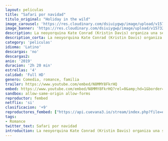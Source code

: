 ```yaml
---
layout: peliculas
title: "Safari por navidad"
titulo_original: "Holiday in the wild"
image_carousel: 'https://res.cloudinary.com/dsiuiygwp/image/upload/v1573237638/safari-min_ufgqgn.jpg'
image_banner: 'https://res.cloudinary.com/dsiuiygwp/image/upload/v1573237648/maxresdefault_8_-min_yy5ivc.jpg'
description: La neoyorquina Kate Conrad (Kristin Davis) organiza una segunda luna de miel con su marido para sobrellevar la marcha de su hijo a la universidad. Pero, inesperadamente, él le pide el divorcio. A pesar del plantón, Kate se va a África para disfrutar del safari ella sola. En Zambia, ella y el piloto, Derek Holliston (Rob Lowe), rescatan a una cría de elefante húerfana y la llevan a un refugio local para animales. Mientras la cuidan, Kate decide prolongar sus vacaciones hasta después de Navidad.
description_corta: La neoyorquina Kate Conrad (Kristin Davis) organiza una segunda luna de miel con su marido para sobrellevar la marcha de su hijo a la universidad. Pero, inesperadamente, él le pide el divorcio. A pesar del plantón, Kate se va...
category: 'peliculas'
idioma: 'Latino'
descargas: 'no'
descargas2:
anio: '2019'
duracion: '2h 20 min'
estrellas: '4'
calidad: 'Full HD'
genero: Comedia, romance, familia
trailer: https://www.youtube.com/embed/N8MMY8FkrHQ
embed: https://www.youtube.com/embed/N8MMY8FkrHQ?rel=0&amp;hd=1&border=0&wmode=opaque&enablejsapi=1&modestbranding=1&controls=1&showinfo=1
sandbox: allow-same-origin allow-forms
reproductor: fembed
netflix: 'si'
clasificacion: '+9'
reproductores_fembed: ["https://api.cuevana3.io/stream/index.php?file=ek5lbm9xYWNrS0xYMTZLa2xNbkdvY3ZTb3BtZng4TGp6ZFpobGFMUGtOalJ5S1dUbjhhTzJOTFhuS2FzajVPcG1acGthV0hEMGVQWDA2S21ZY1hRNEpQWHAycG9rNUdubkp1U2ZuUzJ3THVva2FDaVo0WFgxTkRNbDZGM3g5VFh5WjFrWjJ1VmxhbVhsbU5y","Latino","https://feurl.com/v/j-xjpidj4m2zyx5","Latino","https://feurl.com/v/47e85tzp6mn-m3j","Latino","https://myurlshort.live/v/mj3r0s54jrkjz47","Latino","https://feurl.com/v/7rxz0fgdp80z7z5","Latino","https://gdriveplayer.me/embed2.php?link=XRo0UT6BQoaJFko%252B30xh1whwB%252BDgXY6F76R%252FbNyJ6jtu8ZarxZgm85N2Sg%252B6r8B0orpsoQ1%252B2KCxQrZKbL%252FnXHYYpjL00oUrqhs5M9ICNVn5%252FeeyO7GRv8dhnWPxTihOMhNJkBpHXsl3QFUE3PBp%252FB%252FOMosXw%252B28IRWVrhUpAdIE5AEI0eippiAet4eCr4eaP9Np%252FyIq3O66J3LcEb%252BHe%252B1WNLlcVlMKuf7nXAJk4X7Q%253D%253D","Latino","https://gdriveplayer.me/embed2.php?link=1F0RoM5moccR3JQ5JGLxMwqotfn2Bx1ox7uZhcDJGV6zkVVXQgPReXdAIMKZqVwvAZkWFuOD2GaOhxdIIOXaAmEc9CZ1tsRck984ogeUo4czJb60ZLqj2LjOT6FGH8YrIKv5SKu%252F8IkLIH7QPfmBX70knQJDAtvo0BZNMM6RP4xb9KEcgE%252Fl0MCUekpundfI0M7DEWR4zk647FJyw7hHdC","Latino"]
tags:
- Romance
twitter_text: Safari por navidad
introduction: La neoyorquina Kate Conrad (Kristin Davis) organiza una segunda luna de miel con su marido para sobrellevar la marcha de su hijo a la universidad. Pero, inesperadamente, él le pide el divorcio. A pesar del plantón, Kate se va..
---
```













